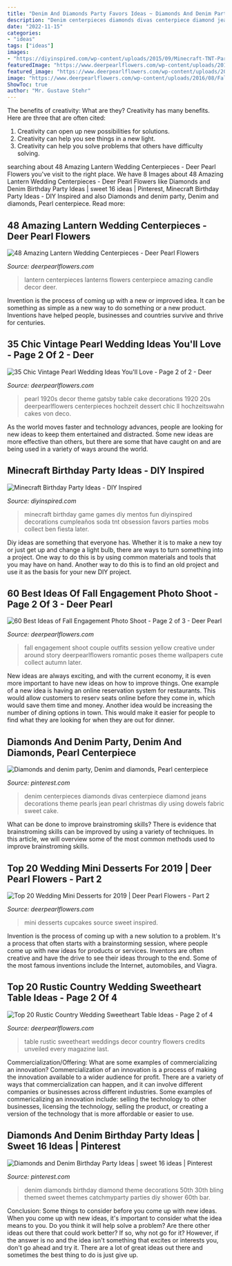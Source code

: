 ```yaml
---
title: "Denim And Diamonds Party Favors Ideas ~ Diamonds And Denim Party, Denim And Diamonds, Pearl Centerpiece"
description: "Denim centerpieces diamonds divas centerpiece diamond jeans decorations theme pearls jean pearl christmas diy using dowels fabric sweet cake"
date: "2022-11-15"
categories:
- "ideas"
tags: ["ideas"]
images:
- "https://diyinspired.com/wp-content/uploads/2015/09/Minecraft-TNT-Party-Game.jpg"
featuredImage: "https://www.deerpearlflowers.com/wp-content/uploads/2017/07/mini-cupcakes-and-desserts.jpg"
featured_image: "https://www.deerpearlflowers.com/wp-content/uploads/2017/04/Vinewood-rustic-sweetheart-table-decor.jpg"
image: "https://www.deerpearlflowers.com/wp-content/uploads/2016/08/Fall-Engagement-Photo-Shoot-and-Poses-Ideas-36.jpg"
ShowToc: true
author: "Mr. Gustave Stehr"
---
```



The benefits of creativity: What are they?
Creativity has many benefits. Here are three that are often cited: 
1) Creativity can open up new possibilities for solutions. 
2) Creativity can help you see things in a new light. 
3) Creativity can help you solve problems that others have difficulty solving.

	

		
searching about 48 Amazing Lantern Wedding Centerpieces - Deer Pearl Flowers you've visit to the right place. We have 8 Images about 48 Amazing Lantern Wedding Centerpieces - Deer Pearl Flowers like Diamonds and Denim Birthday Party Ideas | sweet 16 ideas | Pinterest, Minecraft Birthday Party Ideas - DIY Inspired and also Diamonds and denim party, Denim and diamonds, Pearl centerpiece. Read more:
		
    
## 48 Amazing Lantern Wedding Centerpieces - Deer Pearl Flowers

<img loading=lazy src="https://www.deerpearlflowers.com/wp-content/uploads/2015/05/Vintage-wedding-decor-ideas1.jpg" onerror="this.onerror=null;this.src='https://tse1.mm.bing.net/th?id=OIP.x-8EV53T6sW5doKjEs3YfwHaLH&amp;pid=15.1';" alt="48 Amazing Lantern Wedding Centerpieces - Deer Pearl Flowers">

_Source: deerpearlflowers.com_

>lantern centerpieces lanterns flowers centerpiece amazing candle decor deer. 

	

Invention is the process of coming up with a new or improved idea. It can be something as simple as a new way to do something or a new product. Inventions have helped people, businesses and countries survive and thrive for centuries.

    
## 35 Chic Vintage Pearl Wedding Ideas You&#039;ll Love - Page 2 Of 2 - Deer

<img loading=lazy src="https://www.deerpearlflowers.com/wp-content/uploads/2016/10/1920s-vintage-pearl-wedding-dessert-decor.jpg" onerror="this.onerror=null;this.src='https://tse4.mm.bing.net/th?id=OIP.E_VjvJlQz9XFd-9DlLPu0gHaLH&amp;pid=15.1';" alt="35 Chic Vintage Pearl Wedding Ideas You&#039;ll Love - Page 2 of 2 - Deer">

_Source: deerpearlflowers.com_

>pearl 1920s decor theme gatsby table cake decorations 1920 20s deerpearlflowers centerpieces hochzeit dessert chic ll hochzeitswahn cakes von deco. 

	

As the world moves faster and technology advances, people are looking for new ideas to keep them entertained and distracted. Some new ideas are more effective than others, but there are some that have caught on and are being used in a variety of ways around the world.

    
## Minecraft Birthday Party Ideas - DIY Inspired

<img loading=lazy src="https://diyinspired.com/wp-content/uploads/2015/09/Minecraft-TNT-Party-Game.jpg" onerror="this.onerror=null;this.src='https://tse3.mm.bing.net/th?id=OIP.eSFJIcPJOIWsgKTbtEOryAHaLH&amp;pid=15.1';" alt="Minecraft Birthday Party Ideas - DIY Inspired">

_Source: diyinspired.com_

>minecraft birthday game games diy mentos fun diyinspired decorations cumpleaños soda tnt obsession favors parties mobs collect ben fiesta later. 

	

Diy ideas are something that everyone has. Whether it is to make a new toy or just get up and change a light bulb, there are ways to turn something into a project. One way to do this is by using common materials and tools that you may have on hand. Another way to do this is to find an old project and use it as the basis for your new DIY project.

    
## 60 Best Ideas Of Fall Engagement Photo Shoot - Page 2 Of 3 - Deer Pearl

<img loading=lazy src="https://www.deerpearlflowers.com/wp-content/uploads/2016/08/Fall-Engagement-Photo-Shoot-and-Poses-Ideas-36.jpg" onerror="this.onerror=null;this.src='https://tse4.mm.bing.net/th?id=OIP.8loH8PrmWKmJKQ3xrqfQvAHaLH&amp;pid=15.1';" alt="60 Best Ideas of Fall Engagement Photo Shoot - Page 2 of 3 - Deer Pearl">

_Source: deerpearlflowers.com_

>fall engagement shoot couple outfits session yellow creative under around story deerpearlflowers romantic poses theme wallpapers cute collect autumn later. 

	

New ideas are always exciting, and with the current economy, it is even more important to have new ideas on how to improve things. One example of a new idea is having an online reservation system for restaurants. This would allow customers to reserv seats online before they come in, which would save them time and money. Another idea would be increasing the number of dining options in town. This would make it easier for people to find what they are looking for when they are out for dinner.

    
## Diamonds And Denim Party, Denim And Diamonds, Pearl Centerpiece

<img loading=lazy src="https://i.pinimg.com/originals/80/aa/b4/80aab4ff906289b60c69cb5dd46bcebc.jpg" onerror="this.onerror=null;this.src='https://tse4.mm.bing.net/th?id=OIP.ubmwYERTlkLc7ES5DBrQDgAAAA&amp;pid=15.1';" alt="Diamonds and denim party, Denim and diamonds, Pearl centerpiece">

_Source: pinterest.com_

>denim centerpieces diamonds divas centerpiece diamond jeans decorations theme pearls jean pearl christmas diy using dowels fabric sweet cake. 

	

What can be done to improve brainstroming skills?
There is evidence that brainstroming skills can be improved by using a variety of techniques. In this article, we will overview some of the most common methods used to improve brainstroming skills.

    
## Top 20 Wedding Mini Desserts For 2019 | Deer Pearl Flowers - Part 2

<img loading=lazy src="https://www.deerpearlflowers.com/wp-content/uploads/2017/07/mini-cupcakes-and-desserts.jpg" onerror="this.onerror=null;this.src='https://tse4.mm.bing.net/th?id=OIP.3nMxQBIoE3hhg20rrddSiwHaLH&amp;pid=15.1';" alt="Top 20 Wedding Mini Desserts for 2019 | Deer Pearl Flowers - Part 2">

_Source: deerpearlflowers.com_

>mini desserts cupcakes source sweet inspired. 

	

Invention is the process of coming up with a new solution to a problem. It's a process that often starts with a brainstorming session, where people come up with new ideas for products or services. Inventors are often creative and have the drive to see their ideas through to the end. Some of the most famous inventions include the Internet, automobiles, and Viagra.

    
## Top 20 Rustic Country Wedding Sweetheart Table Ideas - Page 2 Of 4

<img loading=lazy src="https://www.deerpearlflowers.com/wp-content/uploads/2017/04/Vinewood-rustic-sweetheart-table-decor.jpg" onerror="this.onerror=null;this.src='https://tse4.mm.bing.net/th?id=OIP.pvZgObFfoYp9TQnLK8d2XwHaLB&amp;pid=15.1';" alt="Top 20 Rustic Country Wedding Sweetheart Table Ideas - Page 2 of 4">

_Source: deerpearlflowers.com_

>table rustic sweetheart weddings decor country flowers credits unveiled every magazine last. 

	

Commercialization/Offering: What are some examples of commercializing an innovation?
Commercialization of an innovation is a process of making the innovation available to a wider audience for profit. There are a variety of ways that commercialization can happen, and it can involve different companies or businesses across different industries. Some examples of commericalizing an innovation include: selling the technology to other businesses, licensing the technology, selling the product, or creating a version of the technology that is more affordable or easier to use.

    
## Diamonds And Denim Birthday Party Ideas | Sweet 16 Ideas | Pinterest

<img loading=lazy src="https://i.pinimg.com/736x/cc/57/63/cc5763a9b6d36c2db7975c9ef638ede7--diamond-theme-diamond-party.jpg?b=t" onerror="this.onerror=null;this.src='https://tse3.mm.bing.net/th?id=OIP.tkYWM3ErKa5T_XrrwDO_DAHaJ3&amp;pid=15.1';" alt="Diamonds and Denim Birthday Party Ideas | sweet 16 ideas | Pinterest">

_Source: pinterest.com_

>denim diamonds birthday diamond theme decorations 50th 30th bling themed sweet themes catchmyparty parties diy shower 60th bar. 

	

Conclusion: Some things to consider before you come up with new ideas.
When you come up with new ideas, it's important to consider what the idea means to you. Do you think it will help solve a problem? Are there other ideas out there that could work better? If so, why not go for it? However, if the answer is no and the idea isn't something that excites or interests you, don't go ahead and try it. There are a lot of great ideas out there and sometimes the best thing to do is just give up.

